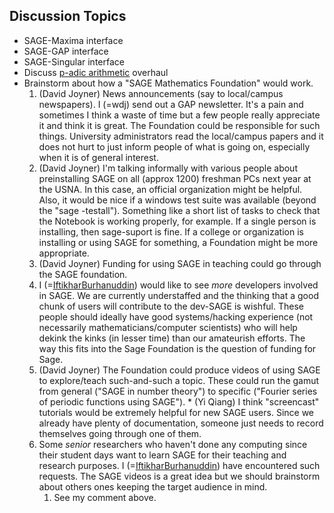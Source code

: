 

## Discussion Topics

* SAGE-Maxima interface 
* SAGE-GAP interface 
* SAGE-Singular interface 
* Discuss <a href="/sd2-padicArithmetic">p-adic arithmetic</a> overhaul 
* Brainstorm about how a "SAGE Mathematics Foundation" would work. 
   1. (David Joyner) News announcements (say to local/campus newspapers). I (=wdj) send out a GAP newsletter. It's a pain and sometimes I think a waste of time but a few people really appreciate it and think it is great. The Foundation could be responsible for such things. University administrators read the local/campus papers and it does not hurt to just inform people of what is going on, especially when it is of general interest. 
   1.  (David Joyner) I'm talking informally with various people about preinstalling SAGE on all (approx 1200) freshman PCs next year at the USNA. In this case, an official organization might be helpful. Also, it would be nice if a windows test suite was available (beyond the "sage -testall"). Something like a short list of tasks to check that the Notebook is working properly, for example. If a single person is installing, then sage-suport is fine. If a college or organization is installing or using SAGE for something, a Foundation might be more appropriate. 
   1.  (David Joyner) Funding for using SAGE in teaching could go through the SAGE foundation. 
   1. I (=<a href="/IftikharBurhanuddin">IftikharBurhanuddin</a>) would like to see *more* developers involved in SAGE. We are currently understaffed and the thinking that a good chunk of users will contribute to the dev-SAGE is wishful. These people should ideally have good systems/hacking experience (not necessarily mathematicians/computer scientists) who will help dekink the kinks (in lesser time) than our amateurish efforts. The way this fits into the Sage Foundation is the question of funding for Sage. 
   1.  (David Joyner) The Foundation could produce videos of using SAGE to explore/teach such-and-such a topic. These could run the gamut from general ("SAGE in number theory") to specific ("Fourier series of periodic functions using SAGE"). 
      * (Yi Qiang) I think "screencast" tutorials would be extremely helpful for new SAGE users.  Since we already have plenty of documentation,                       someone just needs to record themselves going through one of them. 
   1. Some *senior* researchers who haven't done any computing since their student days want to learn SAGE for their teaching and research purposes. I (=<a href="/IftikharBurhanuddin">IftikharBurhanuddin</a>) have encountered such requests. The SAGE videos is a great idea but we should brainstorm about others ones keeping the target audience in mind. 
      1. See my comment above. 